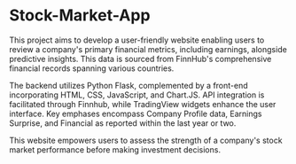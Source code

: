 # Stock-Market-App

  This project aims to develop a user-friendly website enabling users to review a company's primary financial metrics, including earnings, alongside predictive insights. This data is sourced from FinnHub's comprehensive financial records spanning various countries.

  The backend utilizes Python Flask, complemented by a front-end incorporating HTML, CSS, JavaScript, and Chart.JS. API integration is facilitated through Finnhub, while TradingView widgets enhance the user interface. Key emphases encompass Company Profile data, Earnings Surprise, and Financial as reported within the last year or two.

  This website empowers users to assess the strength of a company's stock market performance before making investment decisions.
